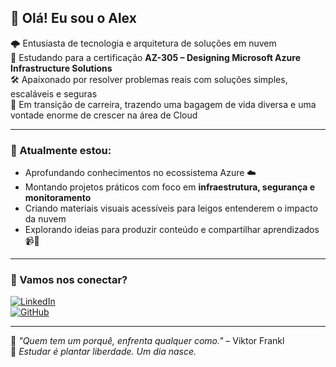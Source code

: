 ## 👋 Olá! Eu sou o Alex

🌩️ Entusiasta de tecnologia e arquitetura de soluções em nuvem  
📘 Estudando para a certificação **AZ-305 – Designing Microsoft Azure Infrastructure Solutions**  
🛠️ Apaixonado por resolver problemas reais com soluções simples, escaláveis e seguras  
🌱 Em transição de carreira, trazendo uma bagagem de vida diversa e uma vontade enorme de crescer na área de Cloud

---

### 🚧 Atualmente estou:
- Aprofundando conhecimentos no ecossistema Azure ☁️
- Montando projetos práticos com foco em **infraestrutura, segurança e monitoramento**
- Criando materiais visuais acessíveis para leigos entenderem o impacto da nuvem
- Explorando ideias para produzir conteúdo e compartilhar aprendizados 📹🧠

---

### 💼 Vamos nos conectar?

[![LinkedIn](https://img.shields.io/badge/-mais1alex-blue?style=flat&logo=linkedin&logoColor=white)](https://www.linkedin.com/in/mais1alex)  
[![GitHub](https://img.shields.io/badge/-GitHub-333?style=flat&logo=github&logoColor=white)](https://github.com/mais1alex)

---

🧭 *"Quem tem um porquê, enfrenta qualquer como."* – Viktor Frankl  
🧠 *Estudar é plantar liberdade. Um dia nasce.*


